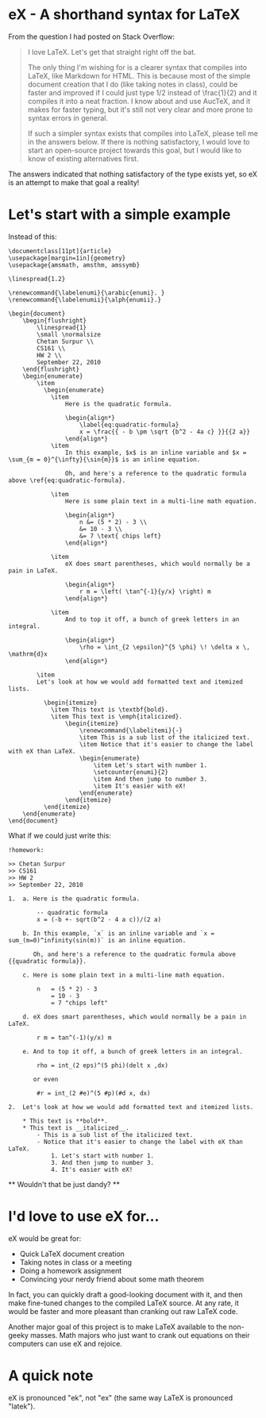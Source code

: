 eX - A shorthand syntax for LaTeX
=================================

From the question I had posted on Stack Overflow:

> I love LaTeX. Let's get that straight right off the bat.
> 
> The only thing I'm wishing for is a clearer syntax that compiles into LaTeX, like Markdown for HTML. This is because most of the simple document creation that I do (like taking notes in class), could be faster and improved if I could just type 1/2 instead of \frac{1}{2} and it compiles it into a neat fraction. I know about and use AucTeX, and it makes for faster typing, but it's still not very clear and more prone to syntax errors in general.
> 
> If such a simpler syntax exists that compiles into LaTeX, please tell me in the answers below. If there is nothing satisfactory, I would love to start an open-source project towards this goal, but I would like to know of existing alternatives first.

The answers indicated that nothing satisfactory of the type exists yet, so eX is an attempt to make that goal a reality!

Let's start with a simple example
=================================

Instead of this:

	\documentclass[11pt]{article}
	\usepackage[margin=1in]{geometry}
	\usepackage{amsmath, amsthm, amssymb}

	\linespread{1.2}

	\renewcommand{\labelenumi}{\arabic{enumi}. }
	\renewcommand{\labelenumii}{\alph{enumii}.}

	\begin{document}
		\begin{flushright}
			\linespread{1}
			\small \normalsize
			Chetan Surpur \\
			CS161 \\
			HW 2 \\
			September 22, 2010
		\end{flushright}
		\begin{enumerate}
			\item
			  \begin{enumerate}
				\item
					Here is the quadratic formula.

					\begin{align*}
						\label{eq:quadratic-formula}
						x = \frac{{ - b \pm \sqrt {b^2 - 4a c} }}{{2 a}}
					\end{align*}
				\item
					In this example, $x$ is an inline variable and $x = \sum_{m = 0}^{\infty}{\sin{m}}$ is an inline equation.

					Oh, and here's a reference to the quadratic formula above \ref{eq:quadratic-formula}.

				\item
					Here is some plain text in a multi-line math equation.

					\begin{align*}
						n &= (5 * 2) - 3 \\
						&= 10 - 3 \\
						&= 7 \text{ chips left}
					\end{align*}

				\item
					eX does smart parentheses, which would normally be a pain in LaTeX.

					\begin{align*}
						r m = \left( \tan^{-1}{y/x} \right) m
					\end{align*}

				\item
					And to top it off, a bunch of greek letters in an integral.

					\begin{align*}
						\rho = \int_{2 \epsilon}^{5 \phi} \! \delta x \, \mathrm{d}x
					\end{align*}
					
			\item
			Let's look at how we would add formatted text and itemized lists.
			
			  \begin{itemize}
			    \item This text is \textbf{bold}.
			    \item This text is \emph{italicized}.
					\begin{itemize}
						\renewcommand{\labelitemi}{-}
						\item This is a sub list of the italicized text.
						\item Notice that it's easier to change the label with eX than LaTeX.
						\begin{enumerate}
							\item Let's start with number 1.
							\setcounter{enumi}{2}
							\item And then jump to number 3.
							\item It's easier with eX!
						\end{enumerate}
					\end{itemize}
			  \end{itemize}
		\end{enumerate}
	\end{document}

What if we could just write this:

	!homework:

	>> Chetan Surpur
	>> CS161
	>> HW 2
	>> September 22, 2010

	1. 	a. Here is the quadratic formula.
			
			-- quadratic formula
			x = (-b +- sqrt(b^2 - 4 a c))/(2 a)

		b. In this example, `x` is an inline variable and `x = sum_(m=0)^infinity(sin(m))` is an inline equation.

		   Oh, and here's a reference to the quadratic formula above {{quadratic formula}}.

		c. Here is some plain text in a multi-line math equation.
			
			n 	= (5 * 2) - 3
				= 10 - 3
				= 7 "chips left"

		d. eX does smart parentheses, which would normally be a pain in LaTeX.

			r m = tan^(-1)(y/x) m

		e. And to top it off, a bunch of greek letters in an integral.

			rho = int_(2 eps)^(5 phi)(delt x ,dx)

	       or even

		   	#r = int_(2 #e)^(5 #p)(#d x, dx)

	2. 	Let's look at how we would add formatted text and itemized lists.
	
		* This text is **bold**.
		* This text is __italicized__.
			- This is a sub list of the italicized text.
			- Notice that it's easier to change the label with eX than LaTeX.
				1. Let's start with number 1.
				3. And then jump to number 3.
				4. It's easier with eX!

** Wouldn't that be just dandy? **

I'd love to use eX for...
=========================

eX would be great for:

* Quick LaTeX document creation
* Taking notes in class or a meeting
* Doing a homework assignment
* Convincing your nerdy friend about some math theorem

In fact, you can quickly draft a good-looking document with it, and then make fine-tuned changes to the compiled LaTeX source. At any rate, it would be faster and more pleasant than cranking out raw LaTeX code.

Another major goal of this project is to make LaTeX available to the non-geeky masses. Math majors who just want to crank out equations on their computers can use eX and rejoice.

A quick note
============

eX is pronounced "ek", not "ex" (the same way LaTeX is pronounced "latek").
